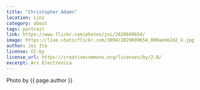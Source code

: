 ```yaml
---
title: "Christopher Adams"
location: Linz
category: about
tags: portrait
link: https://www.flickr.com/photos/joi/2829609654/
image: https://live.staticflickr.com/3094/2829609654_800aede242_k.jpg
author: Joi Ito
license: CC-by
license_url: https://creativecommons.org/licenses/by/2.0/
excerpt: Ars Electronica
---
```


Photo by {{ page.author }}
